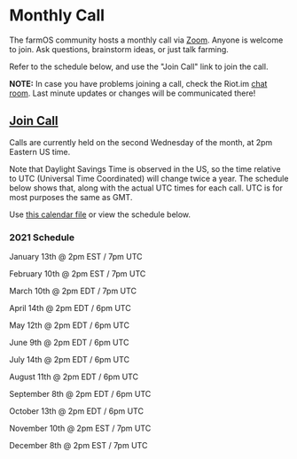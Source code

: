 # Monthly Call

The farmOS community hosts a monthly call via [Zoom]. Anyone is welcome to join.
Ask questions, brainstorm ideas, or just talk farming.

Refer to the schedule below, and use the "Join Call" link to join the call.

**NOTE:** In case you have problems joining a call, check the Riot.im [chat room].
Last minute updates or changes will be communicated there!

## [Join Call]

Calls are currently held on the second Wednesday of the month, at 2pm Eastern
US time.

Note that Daylight Savings Time is observed in the US, so the time relative to
UTC (Universal Time Coordinated) will change twice a year. The schedule below
shows that, along with the actual UTC times for each call. UTC is for most
purposes the same as GMT.

Use [this calendar file][2021-farmOS-monthly-call-ical] or view the schedule below.

### 2021 Schedule

January 13th @ 2pm EST / 7pm UTC

February 10th @ 2pm EST / 7pm UTC

March 10th @ 2pm EDT / 7pm UTC

April 14th @ 2pm EDT / 6pm UTC

May 12th @ 2pm EDT / 6pm UTC

June 9th @ 2pm EDT / 6pm UTC

July 14th @ 2pm EDT / 6pm UTC

August 11th @ 2pm EDT / 6pm UTC

September 8th @ 2pm EDT / 6pm UTC

October 13th @ 2pm EDT / 6pm UTC

November 10th @ 2pm EST / 7pm UTC

December 8th @ 2pm EST / 7pm UTC

[Zoom]: https://zoom.us
[Join Call]: https://zoom.us/j/569677794
[chat room]:https://riot.im/app/#/room/#farmOS:matrix.org
[2021-farmOS-monthly-call-ical]: /community/2021-farmOS-monthly-call.ics
